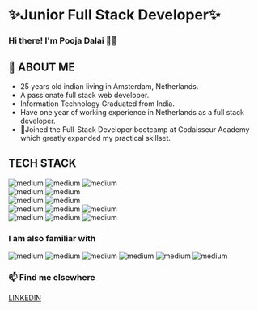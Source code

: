 # ✨Junior Full Stack Developer✨

### Hi there! I'm Pooja Dalai :wave:😄

## 💬 ABOUT ME

- 25 years old indian living in Amsterdam, Netherlands. 
- A passionate full stack web developer.
- Information Technology Graduated from India.
- Have one year of working experience in Netherlands as a full stack developer.
- 🌱Joined the Full-Stack Developer bootcamp at Codaisseur Academy which greatly expanded my practical skillset. 

## TECH STACK

<img alt="medium" src="https://img.shields.io/badge/JavaScript-323330?style=for-the-badge&logo=javascript&logoColor=F7DF1E" /> <img alt="medium" src="https://img.shields.io/badge/HTML5-E34F26?style=for-the-badge&logo=html5&logoColor=white" /> <img alt="medium" src="https://img.shields.io/badge/CSS3-1572B6?style=for-the-badge&logo=css3&logoColor=white" /><br><img alt="medium" src="https://img.shields.io/badge/Bootstrap-563D7C?style=for-the-badge&logo=bootstrap&logoColor=white" /> <img alt="medium" src="https://img.shields.io/badge/Material%20UI-007FFF?style=for-the-badge&logo=mui&logoColor=white" /><br><img alt="medium" src="https://img.shields.io/badge/React-20232A?style=for-the-badge&logo=react&logoColor=61DAFB" /> <img alt="medium" src="https://img.shields.io/badge/Redux-593D88?style=for-the-badge&logo=redux&logoColor=white" /><br><img alt="medium" src="https://img.shields.io/badge/Express.js-000000?style=for-the-badge&logo=express&logoColor=white" /> <img alt="medium" src="https://img.shields.io/badge/Node.js-339933?style=for-the-badge&logo=nodedotjs&logoColor=white" /> <img alt="medium" src="https://img.shields.io/badge/npm-CB3837?style=for-the-badge&logo=npm&logoColor=white" /><br>
<img alt="medium" src="https://img.shields.io/badge/MySQL-005C84?style=for-the-badge&logo=mysql&logoColor=white" /> <img alt="medium" src="https://img.shields.io/badge/Sequelize-52B0E7?style=for-the-badge&logo=Sequelize&logoColor=white" /> <img alt="medium" src="https://img.shields.io/badge/PostgreSQL-316192?style=for-the-badge&logo=postgresql&logoColor=white" />

### I am also familiar with

<img alt="medium" src="https://img.shields.io/badge/Laravel-FF2D20?style=for-the-badge&logo=laravel&logoColor=white" /> <img alt="medium" src="https://img.shields.io/badge/Android-3DDC84?style=for-the-badge&logo=android&logoColor=white" /> <img alt="medium" src="https://img.shields.io/badge/PHP-777BB4?style=for-the-badge&logo=php&logoColor=white" />
<img alt="medium" src="https://img.shields.io/badge/Spotify-1ED760?&style=for-the-badge&logo=spotify&logoColor=white" /> <img alt="medium" src="https://img.shields.io/badge/Java-ED8B00?style=for-the-badge&logo=java&logoColor=white" /> <img alt="medium" src="https://img.shields.io/badge/SQLite-07405E?style=for-the-badge&logo=sqlite&logoColor=white" />

### 📫 Find me elsewhere

<a href="https://www.linkedin.com/in/pooja-dalai-b00948121/"> LINKEDIN </a>

<!--
Things I code with
Javascript React Webpack github redux ReactiveX GraphQL Sass Styled Components git NodeJS  npm html5 Prettier



**poojadalai/poojadalai** is a ✨ _special_ ✨ repository because its `README.md` (this file) appears on your GitHub profile.

Here are some ideas to get you started:

- 🔭 I’m currently working on ...
- 🌱 I’m currently learning ...
- 👯 I’m looking to collaborate on ...
- 🤔 I’m looking for help with ...
- 💬 Ask me about ...
- 📫 How to reach me: ...
- 😄 Pronouns: ...
- ⚡ Fun fact: ...
-->
